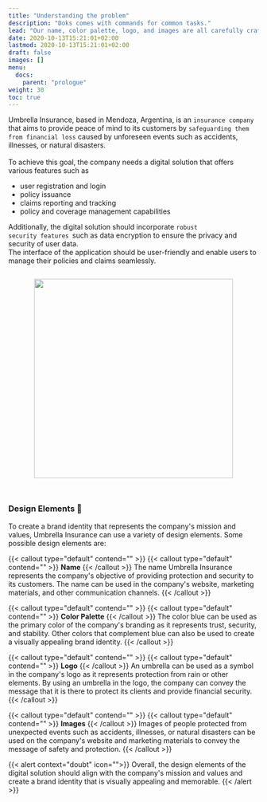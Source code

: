```yaml
---
title: "Understanding the problem"
description: "Doks comes with commands for common tasks."
lead: "Our name, color palette, logo, and images are all carefully crafted to represent our commitment to your peace of mind!"
date: 2020-10-13T15:21:01+02:00
lastmod: 2020-10-13T15:21:01+02:00
draft: false
images: []
menu:
  docs:
    parent: "prologue"
weight: 30
toc: true
---
```


Umbrella Insurance, based in Mendoza, Argentina, is an <code>insurance company</code> that aims to provide peace of mind to its customers by <code>safeguarding them from financial loss</code> caused by unforeseen events such as accidents, illnesses, or natural disasters.<br>
<br>
To achieve this goal, the company needs a digital solution that offers various features such as 
- user registration and login
- policy issuance
- claims reporting and tracking
- policy and coverage management capabilities

Additionally, the digital solution should incorporate <code>robust security features </code>such as data encryption to ensure the privacy and security of user data. <br>
The interface of the application should be user-friendly and enable users to manage their policies and claims seamlessly.

<style>
.centerimage {
  padding-top: 1em;
  display: flex;
  justify-content: center;
  padding-bottom: 2em;

}
</style>
<div  class="centerimage">
<img width="auto" height="400" src="/images/vendor/umbrella1.png">
</div>

### Design Elements 🎨

To create a brand identity that represents the company's mission and values, Umbrella Insurance can use a variety of design elements. Some possible design elements are:

{{< callout type="default" contend="" >}}
{{< callout type="default" contend="" >}}
<b>Name</b>
{{< /callout >}}
The name Umbrella Insurance represents the company's objective of providing protection and security to its customers. The name can be used in the company's website, marketing materials, and other communication channels.
{{< /callout >}}

{{< callout type="default" contend="" >}}
{{< callout type="default" contend="" >}}
<b>Color Palette</b>
{{< /callout >}}
The color blue can be used as the primary color of the company's branding as it represents trust, security, and stability. Other colors that complement blue can also be used to create a visually appealing brand identity.
{{< /callout >}}

{{< callout type="default" contend="" >}}
{{< callout type="default" contend="" >}}
<b>Logo</b>
{{< /callout >}}
An umbrella can be used as a symbol in the company's logo as it represents protection from rain or other elements. By using an umbrella in the logo, the company can convey the message that it is there to protect its clients and provide financial security.
{{< /callout >}}

{{< callout type="default" contend="" >}}
{{< callout type="default" contend="" >}}
<b>Images</b>
{{< /callout >}}
Images of people protected from unexpected events such as accidents, illnesses, or natural disasters can be used on the company's website and marketing materials to convey the message of safety and protection.
{{< /callout >}}

{{< alert context="doubt" icon="">}}
Overall, the design elements of the digital solution should align with the company's mission and values and create a brand identity that is visually appealing and memorable.
{{< /alert >}}

